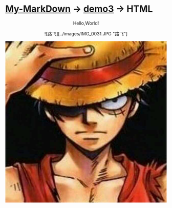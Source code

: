# [My-MarkDown](../README.md) -> [demo3](demo3.md) -> HTML

<p align="center">Hello,World!</p>

<!--
	注释
-->

<!-- 注释 -->

<p align="center">![路飞][../images/IMG_0031.JPG "路飞"]</p>

<p align="center"><img src="../images/IMG_0031.JPG"></p>

